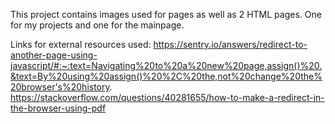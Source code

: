 This project contains images used for pages as well as 2 HTML pages. One for my projects and one for the mainpage.

Links for external resources used:
https://sentry.io/answers/redirect-to-another-page-using-javascript/#:~:text=Navigating%20to%20a%20new%20page,assign()%20.&text=By%20using%20assign()%20%2C%20the,not%20change%20the%20browser's%20history.
https://stackoverflow.com/questions/40281655/how-to-make-a-redirect-in-the-browser-using-pdf
